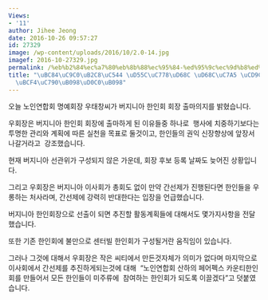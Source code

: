 ```yaml
---
Views:
- '11'
author: Jihee Jeong
date: 2016-10-26 09:57:27
id: 27329
image: /wp-content/uploads/2016/10/2.0-14.jpg
imagef: 2016-10-27329.jpg
permalink: /%eb%b2%84%ec%a7%80%eb%8b%88%ec%95%84-%ed%95%9c%ec%9d%b8%ed%9a%8c-%ed%9a%8c%ec%9e%a5-%ec%b6%9c%eb%a7%88-%ed%9b%84%eb%b3%b4%ec%9e%90%eb%82%98%ed%83%80%eb%82%98/
title: "\uBC84\uC9C0\uB2C8\uC544 \uD55C\uC778\uD68C \uD68C\uC7A5 \uCD9C\uB9C8 \uD6C4\
  \uBCF4\uC790\uB098\uD0C0\uB098"
---
```


오늘 노인연합회 명예회장 우태창씨가 버지니아 한인회 회장 출마의지를 밝혔습니다.

우회장은 버지니아 한인회 회장에 출마하게 된 이유들중 하나로  행사에 치중하기보다는 투명한 관리와 계획에 따른 실천을 목표로 둘것이고, 한인들의 권익 신장향상에 앞장서 나갈거라고  강조했습니다.

현재 버지니아 선관위가 구성되지 않은 가운데, 회장 후보 등록 날짜도 늦어진 상황입니다.

그리고 우회장은 버지니아 이사회가 총회도 없이 만약 간선제가 진행된다면 한인들을 우롱하는 처사라며, 간선제에 강력히 반대한다는 입장을 언급했습니다.

버지니아 한인회장으로 선출이 되면 추진할 활동계획들에 대해서도 몇가지사항을 전달했습니다.

또한 기존 한인회에 불만으로 센터빌 한인회가 구성될거란 움직임이 있습니다.

그러나 그것에 대해서 우회장은 작은 씨티에서 만든것자체가 의미가 없다며 마지막으로 이사회에서 간선제를 추진하게되는것에 대해  “노인연합회 산하의 페어펙스 카운티한인회를 만들어서 모든 한인들이 미주류에  참여하는 한인회가 되도록 이끌겠다&#8221;고 덧붙였습니다.

&nbsp;

&nbsp;

&nbsp;

&nbsp;